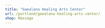 ```yaml
---
title: "Gaealana Healing Arts Center"
url: /portland/gaealana-healing-arts-center/
shop: Massage
---
```

